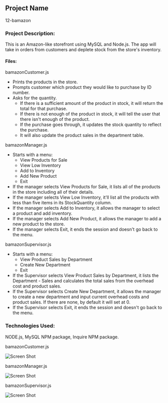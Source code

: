 ## Project Name

12-bamazon

### Project Description:
This is an Amazon-like storefront using MySQL and Node.js. The app will take in orders from customers and deplete stock from the store's inventory. 

#### Files:

bamazonCustomer.js
 - Prints the products in the store.
 - Prompts customer which product they would like to purchase by ID number.
 - Asks for the quantity.
     * If there is a sufficient amount of the product in stock, it will return the total for that purchase.
     * If there is not enough of the product in stock, it will tell the user that there isn't enough of the product.
     * If the purchase goes through, it updates the stock quantity to reflect the purchase.
     * It will also update the product sales in the department table.

bamazonManager.js
 - Starts with a menu:
     * View Products for Sale
     * View Low Inventory
     * Add to Inventory
     * Add New Product
     * Exit
 - If the manager selects View Products for Sale, it lists all of the products in the store including all of their details.
 - If the manager selects View Low Inventory, it'll list all the products with less than five items in its StockQuantity column.
 - If the manager selects Add to Inventory, it allows the manager to select a product and add inventory.
 - If the manager selects Add New Product, it allows the manager to add a new product to the store.
 - If the manager selects Exit, it ends the session and doesn't go back to the menu.     

bamazonSupervisor.js
 - Starts with a menu:
     * View Product Sales by Department
     * Create New Department
     * Exit
  - If the Supervisor selects View Product Sales by Department, it lists the Department - Sales and calculates the total sales from the overhead cost and product sales.
  - If the Supervisor selects Create New Department, it allows the manager to create a  new department and input current overhead costs and product sales. If there are none, by default it will set at 0.
  - If the Supervisor selects Exit, it ends the session and doesn't go back to the menu.

### Technologies Used: 

NODE.js, MySQL NPM package, Inquire NPM package. 

bamazonCustomer.js

![Screen Shot](https://github.com/dinaizida/12-bamazon/blob/master/assets/images/customer.gif)


bamazonManager.js

![Screen Shot](https://github.com/dinaizida/12-bamazon/blob/master/assets/images/manager.gif)

bamazonSupervisor.js

![Screen Shot](https://github.com/dinaizida/12-bamazon/blob/master/assets/images/supervisor.gif)